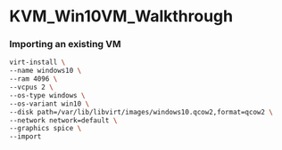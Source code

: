 # KVM_Win10VM_Walkthrough



### Importing an existing VM

```bash
virt-install \
--name windows10 \
--ram 4096 \
--vcpus 2 \
--os-type windows \
--os-variant win10 \
--disk path=/var/lib/libvirt/images/windows10.qcow2,format=qcow2 \
--network network=default \
--graphics spice \
--import
```
